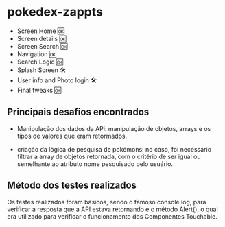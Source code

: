 # pokedex-zappts

- Screen Home 🆗
- Screen details 🆗
- Screen Search 🆗
- Navigation 🆗
- Search Logic 🆗
- Splash Screen 🛠️
- User info and Photo login 🛠️
- Final tweaks 🆗

## Principais desafios encontrados
- Manipulação dos dados da APi: manipulação de objetos, arrays e os 
tipos de valores que eram retormados.

- criação da lógica de pesquisa de pokémons: no caso, foi necessário filtrar
a array de objetos retornada, com o critério de ser igual ou semelhante ao atributo 
nome pesquisado pelo usuário.


## Método dos testes realizados

Os testes realizados foram básicos, sendo o famoso console.log, para verificar
a resposta que a API estava retornando e o método Alert(), o qual era utilizado 
para verificar o funcionamento dos Componentes Touchable.



